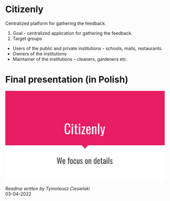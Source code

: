 # Citizenly
Centralized platform for gathering the feedback.

1. Goal - centralized application for gathering the feedback.
2. Target groups 
- Users of the public and private institutions - schools, malls, restaurants.
- Owners of the institutions
- Maintainer of the institutions - cleaners, gardeners etc.

# Final presentation (in Polish)
![](presentation/Citizenly.png)

*Readme written by Tymoteusz Ciesielski* \
03-04-2022